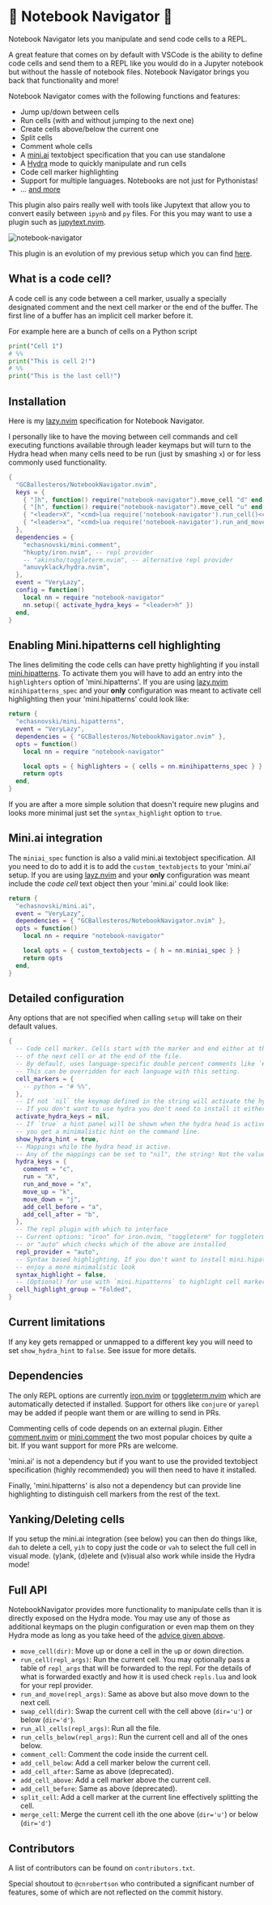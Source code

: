 # 🚢 Notebook Navigator 🚢

Notebook Navigator lets you manipulate and send code cells to a REPL.

A great feature that comes on by default with VSCode is the ability to define
code cells and send them to a REPL like you would do in a Jupyter notebook but
without the hassle of notebook files. Notebook Navigator brings you back that
functionality and more!

Notebook Navigator comes with the following functions and features:
- Jump up/down between cells
- Run cells (with and without jumping to the next one)
- Create cells above/below the current one
- Split cells
- Comment whole cells
- A [mini.ai](https://github.com/echasnovski/mini.nvim/blob/main/readmes/mini-ai.md) textobject
  specification that you can use standalone
- A [Hydra](https://github.com/anuvyklack/hydra.nvim) mode to quickly manipulate and run
  cells
- Code cell marker highlighting
- Support for multiple languages. Notebooks are not just for Pythonistas!
- ... [and more](#full-api)

This plugin also pairs really well with tools like Jupytext that allow you to
convert easily between `ipynb` and `py` files. For this you may want to use a
plugin such as [jupytext.nvim](https://github.com/GCBallesteros/jupytext.nvim).

![notebook-navigator](assets/notebook_navigator.gif)

This plugin is an evolution of my previous setup which you can find
[here](https://www.maxwellrules.com/misc/nvim_jupyter.html).

## What is a code cell?
A code cell is any code between a cell marker, usually a specially designated comment
and the next cell marker or the end of the buffer. The first line of a buffer has an
implicit cell marker before it.

For example here are a bunch of cells on a Python script
```python
print("Cell 1")
# %%
print("This is cell 2!")
# %%
print("This is the last cell!")
```


## Installation
Here is my [lazy.nvim](https://www.github.com/folke/lazy.nvim) specification for Notebook
Navigator.

I personally like to have the moving between cell commands and cell executing functions
available through leader keymaps but will turn to the Hydra head when many cells need to
be run (just by smashing `x`) or for less commonly used functionality.
```lua
{
  "GCBallesteros/NotebookNavigator.nvim",
  keys = {
    { "]h", function() require("notebook-navigator").move_cell "d" end },
    { "[h", function() require("notebook-navigator").move_cell "u" end },
    { "<leader>X", "<cmd>lua require('notebook-navigator').run_cell()<cr>" },
    { "<leader>x", "<cmd>lua require('notebook-navigator').run_and_move()<cr>" },
  },
  dependencies = {
    "echasnovski/mini.comment",
    "hkupty/iron.nvim", -- repl provider
    -- "akinsho/toggleterm.nvim", -- alternative repl provider
    "anuvyklack/hydra.nvim",
  },
  event = "VeryLazy",
  config = function()
    local nn = require "notebook-navigator"
    nn.setup({ activate_hydra_keys = "<leader>h" })
  end,
}
```

## Enabling Mini.hipatterns cell highlighting
The lines delimiting the code cells can have pretty highlighting if you install 
[mini.hipatterns](https://github.com/echasnovski/mini.hipatterns). To activate them you will
have to add an entry into the `highlighters` option of 'mini.hipatterns'. If you are using
[lazy.nvim](https//www.github.com/folke/lazy.nvim) `minihipatterns_spec` and your __only__
configuration was meant to activate cell highlighting then your 'mini.hipatterns' could
look like:

```lua
return {
  "echasnovski/mini.hipatterns",
  event = "VeryLazy",
  dependencies = { "GCBallesteros/NotebookNavigator.nvim" },
  opts = function()
    local nn = require "notebook-navigator"

    local opts = { highlighters = { cells = nn.minihipatterns_spec } }
    return opts
  end,
}
```

If you are after a more simple solution that doesn't require new plugins and looks
more minimal just set the `syntax_highlight` option to `true`.


## Mini.ai integration
The `miniai_spec` function is also a valid mini.ai textobject specification.
All you need to do to add it is to add the `custom_textobjects`  to your 'mini.ai' setup. If you
are using [layz.nvim](https://www.github.com/folke/lazy.nvim) and your __only__ configuration was
meant include the _code cell_ text object then your 'mini.ai' could look like:

```lua
return {
  "echasnovski/mini.ai",
  event = "VeryLazy",
  dependencies = { "GCBallesteros/NotebookNavigator.nvim" },
  opts = function()
    local nn = require "notebook-navigator"

    local opts = { custom_textobjects = { h = nn.miniai_spec } }
    return opts
  end,
}
```


## Detailed configuration
Any options that are not specified when calling `setup` will take on their default values.
```lua
{
  -- Code cell marker. Cells start with the marker and end either at the beginning
  -- of the next cell or at the end of the file.
  -- By default, uses language-specific double percent comments like `# %%`.
  -- This can be overridden for each language with this setting.
  cell_markers = {
    -- python = "# %%",
  },
  -- If not `nil` the keymap defined in the string will activate the hydra head.
  -- If you don't want to use hydra you don't need to install it either.
  activate_hydra_keys = nil,
  -- If `true` a hint panel will be shown when the hydra head is active. If `false`
  -- you get a minimalistic hint on the command line.
  show_hydra_hint = true,
  -- Mappings while the hydra head is active.
  -- Any of the mappings can be set to "nil", the string! Not the value! to unamp it
  hydra_keys = {
    comment = "c",
    run = "X",
    run_and_move = "x",
    move_up = "k",
    move_down = "j",
    add_cell_before = "a",
    add_cell_after = "b",
  },
  -- The repl plugin with which to interface
  -- Current options: "iron" for iron.nvim, "toggleterm" for toggleterm.nvim,
  -- or "auto" which checks which of the above are installed
  repl_provider = "auto",
  -- Syntax based highlighting. If you don't want to install mini.hipattners or
  -- enjoy a more minimalistic look
  syntax_highlight = false,
  -- (Optional) for use with `mini.hipatterns` to highlight cell markers
  cell_highlight_group = "Folded",
}
```

## Current limitations
If any key gets remapped or unmapped to a different key you will need to set `show_hydra_hint`
to `false`. See issue for more details.


## Dependencies
The only REPL options are currently [iron.nvim](https://github.com/Vigemus/iron.nvim) or
[toggleterm.nvim](https://github.com/akinsho/toggleterm.nvim) which are automatically detected
if installed.
Support for others like `conjure` or `yarepl` may be added if people want them
or are willing to send in PRs.

Commenting cells of code depends on an external plugin. Either
[comment.nvim](https://github.com/numToStr/Comment.nvim) or
[mini.comment](https://github.com/echasnovski/mini.comment) the two most
popular choices by quite a bit. If you want support for more PRs are welcome.

'mini.ai' is not a dependency but if you want to use the provided
textobject specification (highly recommended) you will then need to have it
installed.

Finally, 'mini.hipatterns' is also not a dependency but can provide line
highlighting to distinguish cell markers from the rest of the text.

## Yanking/Deleting cells
If you setup the mini.ai integration (see below) you can then do things like,
`dah` to delete a cell, `yih` to copy just the code or `vah` to select the full
cell in visual mode. (y)ank, (d)elete and (v)isual also work while inside the
Hydra mode!

## Full API

NotebookNavigator provides more functionality to manipulate cells than it is
directly exposed on the Hydra mode. You may use any of those as additional
keymaps on the plugin configuration or even map them on they Hydra mode as long
as you take heed of the [advice given above](#current-limitations).

- `move_cell(dir)`: Move up or done a cell in the `u`p or `d`own direction.
- `run_cell(repl_args)`: Run the current cell. You may optionally pass a table
of `repl_args` that will be forwarded to the repl. For the details of what is
forwarded exactly and how it is used check `repls.lua` and look for your repl
provider.
- `run_and_move(repl_args)`: Same as above but also move down to the next cell.
- `swap_cell(dir)`: Swap the current cell with the cell above (`dir='u'`) or
below (`dir='d'`).
- `run_all_cells(repl_args)`: Run all the file.
- `run_cells_below(repl_args)`: Run the current cell and all of the ones below.
- `comment_cell`: Comment the code inside the current cell.
- `add_cell_below`: Add a cell marker below the current cell.
- `add_cell_after`: Same as above (deprecated).
- `add_cell_above`: Add a cell marker above the current cell.
- `add_cell_before`: Same as above (deprecated).
- `split_cell`: Add a cell marker at the current line effectively splitting the
cell.
- `merge_cell`: Merge the current cell ith the one above (`dir='u'`) or below
(`dir='d'`)

## Contributors

A list of contributors can be found on `contributors.txt`.

Special shoutout to `@cnrobertson` who contributed a significant number of
features, some of which are not reflected on the commit history.
